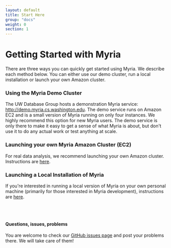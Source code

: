 ```yaml
---
layout: default
title: Start Here
group: "docs"
weight: 0
section: 1
---
```


# Getting Started with Myria
There are three ways you can quickly get started using Myria. We describe each method below. You can either use our demo cluster, run a local installation or 
launch your own Amazon cluster.

### Using the Myria Demo Cluster

The UW Database Group hosts a demonstration Myria service: <http://demo.myria.cs.washington.edu>.
The demo service runs on Amazon EC2 and is a small version of Myria running on only four instances. We highly recommend this option for new Myria users. 
The demo service is only there to make it easy to get a sense of what Myria is about, but don't use it to do any actual work
or test anything at scale. 

### Launching your own Myria Amazon Cluster (EC2)
For real data analysis, we recommend launching your own Amazon cluster. Instructions are [here](myria-ec2).

### Launching a Local Installation of Myria
If you're interested in running a local version of Myria on your own personal machine (primarily for those interested in Myria development), instructions are [here](myriax/).

<br>
<br>

#### Questions, issues, problems

You are welcome to check our [GitHub issues page](https://github.com/uwescience/myria/issues) and post your problems there. We will take care of them!